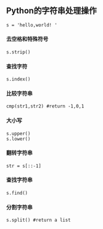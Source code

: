 ## Python的字符串处理操作
```
s = 'hello,world! '
```
#### 去空格和特殊符号

```
s.strip() 
```
#### 查找字符
```
s.index()
```
#### 比较字符串
```
cmp(str1,str2) #return -1,0,1
```
#### 大小写
```
s.upper()
s.lower()
```
#### 翻转字符串
```
str = s[::-1]
```
#### 查找字符串
```
s.find()
```
#### 分割字符串
```
s.split() #return a list 
```
